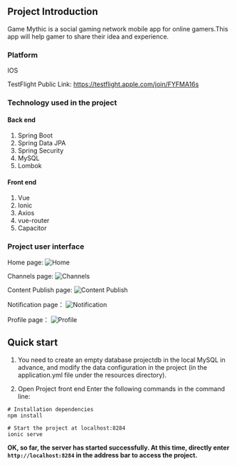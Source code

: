 ## Project Introduction

Game Mythic is a social gaming network mobile app for online gamers.This app will help gamer to share their idea and experience.

### Platform

IOS

TestFlight Public Link: https://testflight.apple.com/join/FYFMA16s



### Technology used in the project

#### Back end

1. Spring Boot
2. Spring Data JPA
3. Spring Security
4. MySQL
5. Lombok

#### Front end

1. Vue
2. Ionic
3. Axios
4. vue-router
5. Capacitor


### Project user interface

Home page:
![Home](https://i.ibb.co/PDCwztw/IMG-3734.png)

Channels page:
![Channels](https://i.ibb.co/X7Bf4P1/IMG-3735.png)

Content Publish page:
![Content Publish](https://i.ibb.co/gmHLKLT/IMG-3738.png)

Notification page：
![Notification](https://i.ibb.co/kMd7XSb/IMG-3736.png)

Profile page：
![Profile](https://i.ibb.co/D98dDfW/IMG-3737.png)

## Quick start

1. You need to create an empty database projectdb in the local MySQL in advance, and modify the data configuration in the project (in the application.yml file under the resources directory).

2. Open Project front end Enter the following commands in the command line:

```
# Installation dependencies
npm install

# Start the project at localhost:8284
ionic serve

```
**OK, so far, the server has started successfully. At this time, directly enter `http://localhost:8284` in the address bar to access the project.**